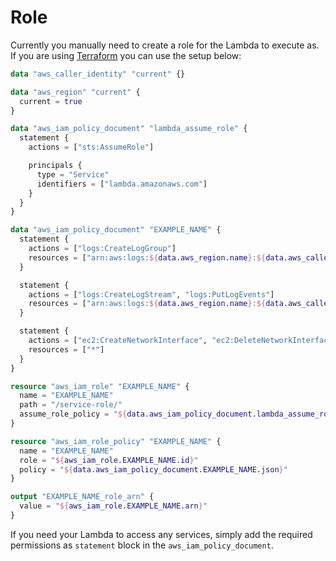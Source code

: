 # Role

Currently you manually need to create a role for the Lambda to execute as. If you are using [Terraform](https://www.terraform.io) you can use the setup below:

```terraform
data "aws_caller_identity" "current" {}

data "aws_region" "current" {
  current = true
}

data "aws_iam_policy_document" "lambda_assume_role" {
  statement {
    actions = ["sts:AssumeRole"]

    principals {
      type = "Service"
      identifiers = ["lambda.amazonaws.com"]
    }
  }
}

data "aws_iam_policy_document" "EXAMPLE_NAME" {
  statement {
    actions = ["logs:CreateLogGroup"]
    resources = ["arn:aws:logs:${data.aws_region.name}:${data.aws_caller_identity.current.account_id}:*"]
  }

  statement {
    actions = ["logs:CreateLogStream", "logs:PutLogEvents"]
    resources = ["arn:aws:logs:${data.aws_region.name}:${data.aws_caller_identity.current.account_id}:log-group:/aws/lambda/EXAMPLE_NAME:*"]
  }

  statement {
    actions = ["ec2:CreateNetworkInterface", "ec2:DeleteNetworkInterface", "ec2:DescribeNetworkInterfaces"]
    resources = ["*"]
  }
}

resource "aws_iam_role" "EXAMPLE_NAME" {
  name = "EXAMPLE_NAME"
  path = "/service-role/"
  assume_role_policy = "${data.aws_iam_policy_document.lambda_assume_role.json}"
}

resource "aws_iam_role_policy" "EXAMPLE_NAME" {
  name = "EXAMPLE_NAME"
  role = "${aws_iam_role.EXAMPLE_NAME.id}"
  policy = "${data.aws_iam_policy_document.EXAMPLE_NAME.json}"
}

output "EXAMPLE_NAME_role_arn" {
  value = "${aws_iam_role.EXAMPLE_NAME.arn}"
}
```

If you need your Lambda to access any services, simply add the required permissions as `statement` block in the `aws_iam_policy_document`.
